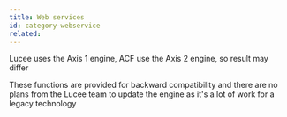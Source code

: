 ```yaml
---
title: Web services
id: category-webservice
related:
---
```


Lucee uses the Axis 1 engine, ACF use the Axis 2 engine, so result may differ

These functions are provided for backward compatibility and there are no plans from the Lucee team to update the engine as it's a lot of work for a legacy technology
